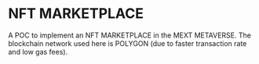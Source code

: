 # NFT MARKETPLACE
A POC to implement an NFT MARKETPLACE in the MEXT METAVERSE. The blockchain network used here is POLYGON (due to faster transaction rate and low gas fees).
